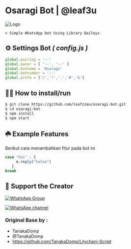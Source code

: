 # Osaragi Bot | @leaf3u

![Logo](https://nauval.mycdn.biz.id/download/1739934541019.jpeg)

```> Simple WhatsApp bot Using Library Baileys```

## ⚙️ Settings Bot ***( config.js )***

```javascript
global.pairing = '--'
global.owner = [ '--', '--' ]
global.botname = 'Osaragi'
global.botnumber = '--'
global.prefa = ['/','!','.','#','&']
```


## 👨‍💻 How to install/run


```bash
$ git clone https://github.com/leafzzeu/osaragi-bot.git
$ cd osaragi-bot
$ npm install
$ npm start
```

## ☘️ Example Features
Berikut cara menambahkan fitur pada bot ini

```javascript
case "hai" : {
     m.reply("haloo")
   }
break
```


## 📢 Support the Creator

[![WhatsApp Group](https://img.shields.io/badge/WhatsApp%20Group-25D366?style=for-the-badge&logo=whatsapp&logoColor=white)](https://chat.whatsapp.com/IS4Uqd8KOKc2t5hFi61lFt)

[![WhatsApp channel](https://img.shields.io/badge/WhatsApp%20Channel-25D366?style=for-the-badge&logo=whatsapp&logoColor=white)](https://whatsapp.com/channel/0029ValiIsD3LdQdVh8v3J2Q)

### Original Base by :
* TanakaDomp
* @TanakaDomp
* https://github.com/TanakaDomp/Lilychanj-Script
